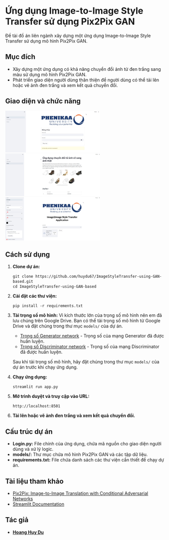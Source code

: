 # Ứng dụng Image-to-Image Style Transfer sử dụng Pix2Pix GAN

Đề tài đồ án liên ngành xây dựng một ứng dụng Image-to-Image Style Transfer sử dụng mô hình Pix2Pix GAN.

## Mục đích
- Xây dựng một ứng dụng có khả năng chuyển đổi ảnh từ đen trắng sang màu sử dụng mô hình Pix2Pix GAN.
- Phát triển giao diện người dùng thân thiện để người dùng có thể tải lên hoặc vẽ ảnh đen trắng và xem kết quả chuyển đổi.

## Giao diện và chức năng
<img src="images/login_interface.jpg" alt="Mô tả ảnh 1" width="300" height="auto" />  <img src="images/home_interface.jpg" alt="Mô tả ảnh 2" width="300" height="auto" /> <img src="images/function_interface.jpg" alt="Mô tả ảnh 1" width="300" height="auto" />

## Cách sử dụng
1. **Clone dự án:**
    ```
    git clone https://github.com/huydu67/ImageStyleTransfer-using-GAN-based.git
    cd ImageStyleTransfer-using-GAN-based
    ```

2. **Cài đặt các thư viện:**
    ```
    pip install -r requirements.txt
    ```
3. **Tải trọng số mô hình:**
    Vì kích thước lớn của trọng số mô hình nên em đã lưu chúng trên Google Drive. Bạn có thể tải trọng số mô hình từ Google Drive và đặt chúng trong thư mục `models/` của dự án.

    - [Trọng số Generator network](https://drive.google.com/file/d/1wFPAjRY-WgQKj4XGHbIaBF4USSQkPleu/view?usp=sharing) - Trọng số của mạng Generator đã được huấn luyện.
    - [Trọng số Discriminator network](https://drive.google.com/file/d/1JsD9Z7jfh3UXSf2WFeAUjw8Co90EZ7Vj/view?usp=sharing) - Trọng số của mạng Discriminator đã được huấn luyện.

    Sau khi tải trọng số mô hình, hãy đặt chúng trong thư mục `models/` của dự án trước khi chạy ứng dụng.



4. **Chạy ứng dụng:**
    ```
    streamlit run app.py
    ```

5. **Mở trình duyệt và truy cập vào URL:**
    ```
    http://localhost:8501
    ```

6. **Tải lên hoặc vẽ ảnh đen trắng và xem kết quả chuyển đổi.**

## Cấu trúc dự án
- **Login.py:** File chính của ứng dụng, chứa mã nguồn cho giao diện người dùng và xử lý logic.
- **models/:** Thư mục chứa mô hình Pix2Pix GAN và các tập dữ liệu.
- **requirements.txt:** File chứa danh sách các thư viện cần thiết để chạy dự án.

## Tài liệu tham khảo
- [Pix2Pix: Image-to-Image Translation with Conditional Adversarial Networks](https://arxiv.org/abs/1611.07004)
- [Streamlit Documentation](https://docs.streamlit.io/)

## Tác giả
- **[Hoang Huy Du](https://github.com/huydu67)**
